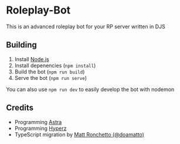 # Roleplay-Bot
This is an advanced roleplay bot for your RP server written in DJS

## Building
1. Install [Node.js](https://nodejs.org)
2. Install depenencies (`npm install`)
3. Build the bot (`npm run build`)
4. Serve the bot (`npm run serve`)

You can also use `npm run dev` to easily develop the bot with nodemon

## Credits
- Programming [Astra](https://github.com/AstraWRLD)
- Programming [Hyperz](https://github.com/Itz-Hyperz)
- TypeScript migration by [Matt Ronchetto (@doamatto)](https://doamatto.xyz)